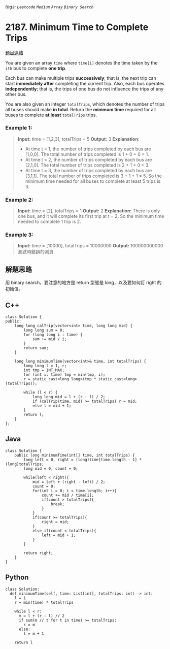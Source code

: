 ###### tags: `Leetcode` `Medium` `Array` `Binary Search`
# 2187. Minimum Time to Complete Trips

[題目連結](https://leetcode.com/problems/minimum-time-to-complete-trips/)

You are given an array `time` where `time[i]` denotes the time taken by the `ith` bus to complete **one trip**.

Each bus can make multiple trips **successively**; that is, the next trip can start **immediately after** completing the current trip. Also, each bus operates **independently**; that is, the trips of one bus do not influence the trips of any other bus.

You are also given an integer `totalTrips`, which denotes the number of trips all buses should make **in total**. Return the **minimum time** required for all buses to complete **at least** `totalTrips` trips.

### Example 1:
> **Input:** time = [1,2,3], totalTrips = 5
> **Output:** 3
> **Explanation:**
> - At time t = 1, the number of trips completed by each bus are [1,0,0]. 
> The total number of trips completed is 1 + 0 + 0 = 1.
> - At time t = 2, the number of trips completed by each bus are [2,1,0]. 
> The total number of trips completed is 2 + 1 + 0 = 3.
> - At time t = 3, the number of trips completed by each bus are [3,1,1]. 
> The total number of trips completed is 3 + 1 + 1 = 5.
> So the minimum time needed for all buses to complete at least 5 trips is 3.

### Example 2:
> **Input:** time = [2], totalTrips = 1
> **Output:** 2
> **Explanation:**
There is only one bus, and it will complete its first trip at t = 2.
So the minimum time needed to complete 1 trip is 2.

### Example 3:
> **Input:** time = [10000], totalTrips = 10000000
> **Output:** 100000000000
> 測試時錯誤的測資

## 解題思路
用 binary search，要注意的地方是 return 型態是 long，以及要如何訂 right 的初始值。


## C++
```cpp=
class Solution {
public:
    long long calTrip(vector<int> time, long long mid) {
        long long sum = 0;
        for (long long i : time) {
            sum += mid / i;
        }
        return sum;
    }

    long long minimumTime(vector<int>& time, int totalTrips) {
        long long l = 1, r;
        int tmp = INT_MAX;
        for (int i: time) tmp = min(tmp, i);
        r = static_cast<long long>(tmp * static_cast<long>(totalTrips));

        while (l < r) {
            long long mid = l + (r - l) / 2;
            if (calTrip(time, mid) >= totalTrips) r = mid;
            else l = mid + 1;
        }
        return l;
    }
};
```

## Java
```java=
class Solution {
    public long minimumTime(int[] time, int totalTrips) {
        long left = 0, right = (long)time[time.length - 1] * (long)totalTrips;
        long mid = 0, count = 0;

        while(left < right){
            mid = left + (right - left) / 2;
            count = 0;
            for(int i = 0; i < time.length; i++){
                count += mid / time[i];
                if(count > totalTrips){
                    break;
                }
            }
            if(count >= totalTrips){
                right = mid;
            }
            else if(count < totalTrips){
                left = mid + 1;
            }
        }

        return right;
    }
}
```

## Python
```python=
class Solution:
  def minimumTime(self, time: List[int], totalTrips: int) -> int:
    l = 1
    r = min(time) * totalTrips

    while l < r:
      m = l + (r - l) // 2
      if sum(m // t for t in time) >= totalTrips:
        r = m
      else:
        l = m + 1

    return l
```